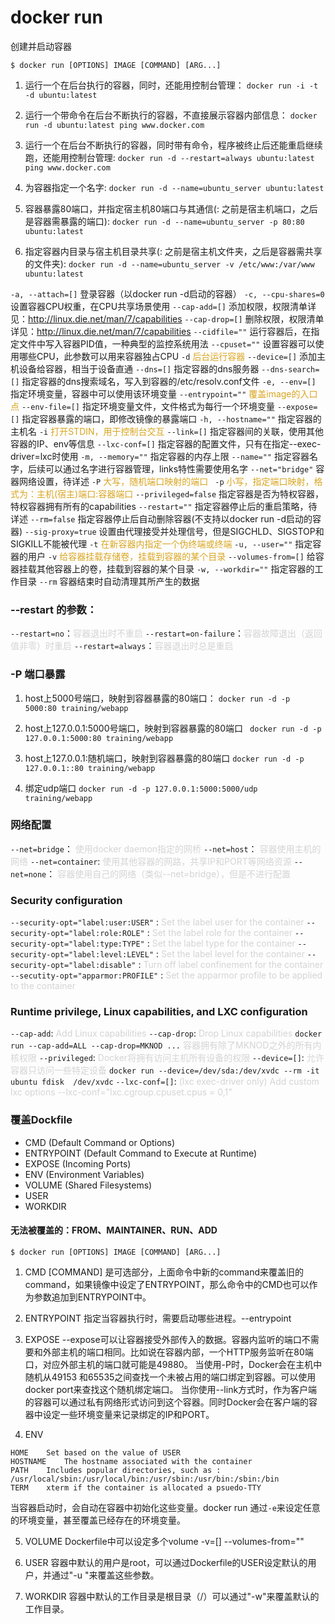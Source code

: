# docker run

创建并启动容器

`$ docker run [OPTIONS] IMAGE [COMMAND] [ARG...]`

1. 运行一个在后台执行的容器，同时，还能用控制台管理：
`docker run -i -t -d ubuntu:latest`

2. 运行一个带命令在后台不断执行的容器，不直接展示容器内部信息：
`docker run -d ubuntu:latest ping www.docker.com`

3. 运行一个在后台不断执行的容器，同时带有命令，程序被终止后还能重启继续跑，还能用控制台管理:
`docker run -d --restart=always ubuntu:latest ping www.docker.com`

4. 为容器指定一个名字:
`docker run -d --name=ubuntu_server ubuntu:latest`

5. 容器暴露80端口，并指定宿主机80端口与其通信(: 之前是宿主机端口，之后是容器需暴露的端口):
`docker run -d --name=ubuntu_server -p 80:80 ubuntu:latest`

6. 指定容器内目录与宿主机目录共享(: 之前是宿主机文件夹，之后是容器需共享的文件夹):
`docker run -d --name=ubuntu_server -v /etc/www:/var/www ubuntu:latest`

`-a, --attach=[]`                 登录容器（以docker run -d启动的容器）
`-c, --cpu-shares=0`           设置容器CPU权重，在CPU共享场景使用
`--cap-add=[]`               添加权限，权限清单详见：http://linux.die.net/man/7/capabilities
`--cap-drop=[]`              删除权限，权限清单详见：http://linux.die.net/man/7/capabilities
`--cidfile=""`               运行容器后，在指定文件中写入容器PID值，一种典型的监控系统用法
`--cpuset=""`                设置容器可以使用哪些CPU，此参数可以用来容器独占CPU
`-d`                                  <span style="color:#DAA520;">后台运行容器 </span>
`--device=[]`                添加主机设备给容器，相当于设备直通
`--dns=[]`                   指定容器的dns服务器
`--dns-search=[]`            指定容器的dns搜索域名，写入到容器的/etc/resolv.conf文件
`-e, --env=[]`               指定环境变量，容器中可以使用该环境变量
`--entrypoint=""`            <span style="color:#DAA520;">覆盖image的入口点</span>
`--env-file=[]`              指定环境变量文件，文件格式为每行一个环境变量
`--expose=[]`                指定容器暴露的端口，即修改镜像的暴露端口
`-h, --hostname=""`          指定容器的主机名
`-i`                                <span style="color:#DAA520;">打开STDIN，用于控制台交互</span>
`--link=[]`                  指定容器间的关联，使用其他容器的IP、env等信息
`--lxc-conf=[]`              指定容器的配置文件，只有在指定--exec-driver=lxc时使用
`-m, --memory=""`            指定容器的内存上限
`--name=""`                  指定容器名字，后续可以通过名字进行容器管理，links特性需要使用名字
`--net="bridge"`             容器网络设置，待详述
`-P`                                       <span style="color:#DAA520;">大写，随机端口映射的端口</span>
` -p`                                      <span style="color:#DAA520;">小写，指定端口映射，格式为：主机(宿主)端口:容器端口</span>
`--privileged=false`         指定容器是否为特权容器，特权容器拥有所有的capabilities
`--restart=""`               指定容器停止后的重启策略，待详述
`--rm=false`                 指定容器停止后自动删除容器(不支持以docker run -d启动的容器)
`--sig-proxy=true`           设置由代理接受并处理信号，但是SIGCHLD、SIGSTOP和SIGKILL不能被代理
`-t`                                     <span style="color:#DAA520;">在新容器内指定一个伪终端或终端</span>
`-u, --user=""`              指定容器的用户
`-v`                                    <span style="color:#DAA520;">给容器挂载存储卷，挂载到容器的某个目录</span>
`--volumes-from=[]`          给容器挂载其他容器上的卷，挂载到容器的某个目录
`-w, --workdir=""`           指定容器的工作目录
`--rm` 容器结束时自动清理其所产生的数据

### --restart 的参数：

 `--restart=no`：<span style="color:#3333;">容器退出时不重启</span>
 `--restart=on-failure`：<span style="color:#3333;">容器故障退出（返回值非零）时重启</span>
 `--restart=always`：<span style="color:#3333;">容器退出时总是重启</span>

### -P 端口暴露

1. host上5000号端口，映射到容器暴露的80端口：
`docker run -d -p 5000:80 training/webapp`

2. host上127.0.0.1:5000号端口，映射到容器暴露的80端口
` docker run -d -p 127.0.0.1:5000:80 training/webapp`

3. host上127.0.0.1:随机端口，映射到容器暴露的80端口
`docker run -d -p 127.0.0.1::80 training/webapp`

4. 绑定udp端口
`docker run -d -p 127.0.0.1:5000:5000/udp training/webapp`

### 网络配置

`--net=bridge`：     <span style="color:#3333;">使用docker daemon指定的网桥</span>
`--net=host`：         <span style="color:#3333;">容器使用主机的网络</span>
`--net=container`: <span style="color:#3333;">使用其他容器的网路，共享IP和PORT等网络资源</span>
`--net=none`：         <span style="color:#3333;">容器使用自己的网络（类似--net=bridge），但是不进行配置</span>

### Security configuration
`--security-opt="label:user:USER"`   : <span style="color:#3333;">Set the label user for the container</span>
`--security-opt="label:role:ROLE"`   : <span style="color:#3333;">Set the label role for the container</span>
`--security-opt="label:type:TYPE"`   : <span style="color:#3333;">Set the label type for the container</span>
`--security-opt="label:level:LEVEL"` : <span style="color:#3333;">Set the label level for the container</span>
`--security-opt="label:disable"`     : <span style="color:#3333;">Turn off label confinement for the container</span>
`--secutity-opt="apparmor:PROFILE"`  : <span style="color:#3333;">Set the apparmor profile to be applied  to the container</span>

### Runtime privilege, Linux capabilities, and LXC configuration
`--cap-add`: <span style="color:#3333;">Add Linux capabilities</span>
`--cap-drop`: <span style="color:#3333;">Drop Linux capabilities</span>
`docker run --cap-add=ALL --cap-drop=MKNOD ...` <span style="color:#3333;">容器拥有除了MKNOD之外的所有内核权限</span>
`--privileged`: <span style="color:#3333;">Docker将拥有访问主机所有设备的权限</span>
`--device=[]`: <span style="color:#3333;">允许容器只访问一些特定设备</span>
`docker run --device=/dev/sda:/dev/xvdc --rm -it ubuntu fdisk  /dev/xvdc`
`--lxc-conf=[]`: <span style="color:#3333;">(lxc exec-driver only) Add custom lxc options --lxc-conf="lxc.cgroup.cpuset.cpus = 0,1"</span>

### 覆盖Dockfile
- CMD (Default Command or Options)
- ENTRYPOINT (Default Command to Execute at Runtime)
- EXPOSE (Incoming Ports)
- ENV (Environment Variables)
- VOLUME (Shared Filesystems)
- USER
- WORKDIR 

#### 无法被覆盖的：FROM、MAINTAINER、RUN、ADD

`$ docker run [OPTIONS] IMAGE [COMMAND] [ARG...]`

1. CMD
[COMMAND] 是可选部分，上面命令中新的command来覆盖旧的command，如果镜像中设定了ENTRYPOINT，那么命令中的CMD也可以作为参数追加到ENTRYPOINT中。

2. ENTRYPOINT
指定当容器执行时，需要启动哪些进程。--entrypoint

3. EXPOSE
--expose可以让容器接受外部传入的数据。容器内监听的端口不需要和外部主机的端口相同。比如说在容器内部，一个HTTP服务监听在80端口，对应外部主机的端口就可能是49880。
当使用-P时，Docker会在主机中随机从49153 和65535之间查找一个未被占用的端口绑定到容器。可以使用docker port来查找这个随机绑定端口。
当你使用--link方式时，作为客户端的容器可以通过私有网络形式访问到这个容器。同时Docker会在客户端的容器中设定一些环境变量来记录绑定的IP和PORT。

4. ENV
```
HOME    Set based on the value of USER
HOSTNAME    The hostname associated with the container
PATH    Includes popular directories, such as : /usr/local/sbin:/usr/local/bin:/usr/sbin:/usr/bin:/sbin:/bin
TERM    xterm if the container is allocated a psuedo-TTY
```
当容器启动时，会自动在容器中初始化这些变量。docker run 通过`-e`来设定任意的环境变量，甚至覆盖已经存在的环境变量。

5. VOLUME
Dockerfile中可以设定多个volume
-v=[]
--volumes-from=""

6. USER
容器中默认的用户是root，可以通过Dockerfile的USER设定默认的用户，并通过"-u "来覆盖这些参数。

7. WORKDIR
容器中默认的工作目录是根目录（/）可以通过"-w"来覆盖默认的工作目录。
